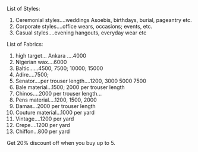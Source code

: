 
List of Styles:
1. Ceremonial styles....weddings Asoebis, birthdays, burial, pageantry etc. 
2. Corporate styles....office wears, occasions; events, etc. 
3. Casual styles....evening hangouts, everyday  wear etc


List of Fabrics:
1. high target... Ankara ....4000
2. Nigerian wax....6000
3. Baltic......4500, 7500; 10000; 15000
4. Adire....7500; 
5. Senator....per trouser length....1200, 3000 5000 7500
6. Bale material...1500; 2000 per trouser length 
7. Chinos....2000 per trouser length...
8. Pens material....1200, 1500, 2000
9. Damas...2000 per trouser length 
10. Couture material...1000 per yard
11. Vintage....1200 per yard 
12. Crepe....1200 per yard 
13. Chiffon...800 per yard 

Get 20% discount off when you buy up to 5.